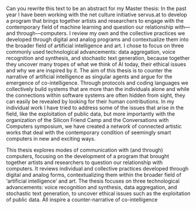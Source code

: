 Can you rewrite this text to be an abstract for my Master thesis:
In the past year I have been working with the net culture initiative servus.at to develop a program that brings together artists and researchers to engage with the contemporary field of machine learning and question our relationship with—and through—computers.
I review my own and the collective practices we developed through digital and analog programs and contextualize them into the broader field of artificial intelligence and art. I chose to focus on three commonly used technological advancements: data aggregation, voice recognition and synthesis, and stochastic text generation, because together they uncover many tropes of what we think of AI today, their ethical issues and why we are inspired by it. 
The aim of this thesis is to counter the narrative of artificial intelligence as singular agents and argue for the emergence of co-intelligence. Through protocols and coding languages we collectively build systems that are more than the individuals alone and while the connections within software systems are often hidden from sight, they can easily be revealed by looking for their human contributions.
In my individual work I have tried to address some of the issues that arise in the field, like the exploitation of public data, but more importantly with the organization of the Silicon Friend Camp and the Conversations with Computers symposium, we have created a network of connected artistic works that deal with the contemporary condition of seemingly smart computers in new and exciting ways.

This thesis explores modes of communication with (and through) computers, focusing on the development of a program that brought together artists and researchers to question our relationship with computers. It reviews individual and collective practices developed through digital and analog forms, contextualizing them within the broader field of ‘artificial intelligence’ and art. The thesis focuses on three technological advancements: voice recognition and synthesis, data aggregation, and stochastic text generation, to uncover ethical issues such as the exploitation of public data. All inspire a counter-narrative of co-intelligence